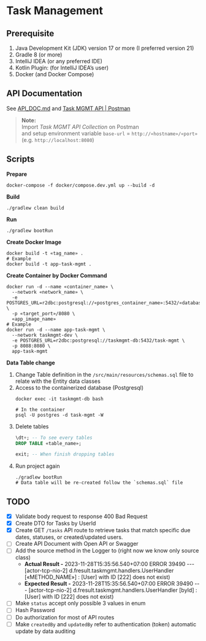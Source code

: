 # Task Management
## Prerequisite
1. Java Development Kit (JDK) version 17 or more (I preferred version 21)
2. Gradle 8 (or more)
3. IntelliJ IDEA (or any preferred IDE)
4. Kotlin Plugin: (for IntelliJ IDEA’s user)
5. Docker (and Docker Compose)

## API Documentation
See [API_DOC.md](/apidoc/API_DOC.md) and [Task MGMT API | Postman](/apidoc/api-doc.json)
> **Note:**\
> Import _Task MGMT API Collection_ on Postman\
> and setup environment variable `base-url` = `http://«hostname»/«port»` (e.g. `http://localhost:8080`)

## Scripts
**Prepare**
```shell
docker-compose -f docker/compose.dev.yml up --build -d
```

**Build**
```shell
./gradlew clean build
```

**Run**
```shell
./gradlew bootRun
```

**Create Docker Image**
```shell
docker build -t «tag_name» .
# Example
docker build -t app-task-mgmt .
```

**Create Container by Docker Command**
```shell
docker run -d --name «container_name» \
  --network «network_name» \
  -e POSTGRES_URL=r2dbc:postgresql://«postgres_container_name»:5432/«database_name» \
  -p «target_port»/8080 \
  «app_image_name»
# Example
docker run -d --name app-task-mgmt \
  --network taskmgmt-dev \
  -e POSTGRES_URL=r2dbc:postgresql://taskmgmt-db:5432/task-mgmt \
  -p 8088:8080 \
  app-task-mgmt
```

**Data Table change**
1. Change Table definition in the `/src/main/resources/schemas.sql` file to relate with the Entity data classes
2. Access to the containerized database (Postgresql)
    ```shell
    docker exec -it taskmgmt-db bash
   
    # In the container
    psql -U postgres -d task-mgmt -W
    ```
3. Delete tables
    ```sql
    \dt+; -- To see every tables
    DROP TABLE «table_name»;
    
    exit; -- When finish dropping tables
    ```
4. Run project again
    ```shell
    ./gradlew bootRun
    # Data table will be re-created follow the `schemas.sql` file
    ```

## TODO
- [x] Validate body request to response 400 Bad Request
- [x] Create DTO for Tasks by UserId
- [x] Create GET `/tasks` API route to retrieve tasks that match specific due dates, statuses, or created/updated users.
- [ ] Create API Document with Open API or Swagger
- [ ] Add the source method in the Logger to (right now we know only source class)
    - **Actual Result   -** 2023-11-28T15:35:56.540+07:00 ERROR 39490 --- [actor-tcp-nio-2] d.fresult.taskmgmt.handlers.UserHandler [«METHOD_NAME»]  : [User] with ID [222] does not exist)
    - **Expected Result -** 2023-11-28T15:35:56.540+07:00 ERROR 39490 --- [actor-tcp-nio-2] d.fresult.taskmgmt.handlers.UserHandler [byId]  : [User] with ID [222] does not exist)
- [ ] Make `status` accept only possible 3 values in enum
- [ ] Hash Password
- [ ] Do authorization for most of API routes
- [ ] Make `createdBy` and `updatedBy` refer to authentication (token) automatic update by data auditing
